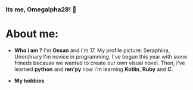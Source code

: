 ### Its me, Omegalpha28! 👋

# About me:

- **Who i am ?**
I'm **Ossan** and i'm 17. 
My profile picture: Seraphina, Unordinary
I'm novice in programming. I've begun this year with some frineds because we wanted to create our own visual novel. 
Then, i've learned **python** and **ren'py** now i'm learning **Kotlin**, **Ruby** and **C**.

- **My hobbies**


#

<!--
**Omegalpha28/Omegalpha28** is a ✨ _special_ ✨ repository because its `README.md` (this file) appears on your GitHub profile.

Here are some ideas to get you started:

- 🔭 I’m currently working on ...
- 🌱 I’m currently learning ...
- 👯 I’m looking to collaborate on ...
- 🤔 I’m looking for help with ...
- 💬 Ask me about ...
- 📫 How to reach me: ...
- 😄 Pronouns: ...
- ⚡ Fun fact: ...
-->
